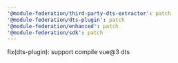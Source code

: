 ```yaml
---
'@module-federation/third-party-dts-extractor': patch
'@module-federation/dts-plugin': patch
'@module-federation/enhanced': patch
'@module-federation/sdk': patch
---
```


fix(dts-plugin): support compile vue@3 dts
